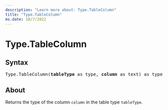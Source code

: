```yaml
---
description: "Learn more about: Type.TableColumn"
title: "Type.TableColumn"
ms.date: 10/7/2022
---
```

# Type.TableColumn

## Syntax

<pre>
Type.TableColumn(<b>tableType</b> as type, <b>column</b> as text) as type
</pre>

## About

Returns the type of the column `column` in the table type `tableType`.
